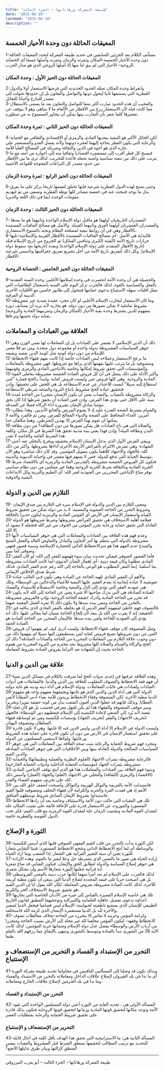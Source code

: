 ```yaml
---
title: "طبيعة المعركة ورهاناتها – الجزء الثالث"
date: "2015-06-18"
lastmod: "2015-06-18"
description: ""
---
```

## **المعيقات الحائلة دون وحدة الأحياز الخمسة**

1-نستأنف الكلام بعد الجزئين السابقين في تحديد طبيعة المعركة لنحدد المعيقات الحائلة دون وحدة الأحياز الخمسة-المكان وثمرته والزمان وثمرته وأصلها جميعا أي الحصانة الروحية- الأحياز التي لم يبق لنا منها إلا أصلها الروحي الذي هو مدار الحرب.

### **المعيقات الحائلة دون الحيز الأول : وحدة المكان**

2-وانفراط وحدة المكان تمثله الحدود الحديدية التي فرضها الاستعمار أولا والدول القطرية التي يستتبعها ثانيا ليحول دونها والتواصل والتعاون بل إن حدودها تحولت إلى مصدر للتنازع وأحيانا للتقاتل.  
3-والعجيب أن هذه الحدود صارت أكثر منعا للتواصل والتعاون بعد ما يسمى بالاستقلال مما كانت قبله لأن الاستعمار زرع بين الأقطار من الألغام ما لا يتناهى وهو لا يتوقف عن تفجيرها كلما شعر بأن التقارب بينها يمكن أن يتجاوز المسموح به من منظوره.

### **المعيقات الحائلة دون الحيز الثاني : ثمرة وحدة المكان**

4-لكن الحائل الأكبر هو التبعية ببعديها المادي والرمزي أو الاقتصادي والثقافي مع الحماية والرعاية التي يكون القطر بحاجة إليهما لعجزه دونهما ولأنه يفضل العدو والمستعمر على جاره الذي هو أخوه في الدين والثقافة وشريكه في المصالح العليا للأمة.  
5-فيصبح كل قطر أقرب إلى مستعمره اقتصاديا وثقافيا منه إلى أجواره من أمته مع ما يترتب على ذلك من تبعية سياسية وأمنية تجعله قاعدة للتخريب. لذلك ترى ما بين الأقطار من حدود مصدر كل النزاعات المحوجة للقواعد الأجنبية.

### **المعيقات الحائلة دون الحيز الرابع : ثمرة وحدة الزمان**

6-وحتى يصبح لهذه الدول القطرية شرعية فإنها تختلق لنفسها تاريخا يركز على ما يفرق بدل ما يوحد فتبحث عنه في خمسة مصادر كلها توطد القطرية وتسعى من ثم لتهديم مقومات الوحدة (بما في ذلك اللغة والدين).

### **المعيقات الحائلة دون الحيز الثالث : وحدة الزمان**

7-المصدران التاريخيان أولهما هو ماقبل دولة الإسلام الواحدة وثانيهما هو ما بعدها. والمصدران العنصريان أولهما العرق وثانيهما القبيلة. والأصل هو مصالح المافيات المستبدة بالأقطار وهي في آن روابط تبعية لمصلحة النظام ونخبه بالمتبوع الاستعماري.  
8-فالبداية هي الأصل -أي مصالح المافيات المستبدة بالأقطار العربية والإسلامية-تليها حزازات تاريخ الأمة (الفتنة الكبرى وتنافس القبائل) ثم الخروج من تاريخ الإسلام قبله (تاريخ الأقطار المتقدم على دولة الإسلام الواحدة) وبعده (تاريخها بعد سقوط دولة الإسلام). وكل ذلك لتمزيق تاريخ الأمة من أجل تشريع تمزيق جغرافيتها وتأسيس شرعية الأقطار.

### **المعيقات الحائلة دون الحيز الخامس : الحصانة الروحية**

9-والحصيلة هي أن وحدة الأمة انحصرت في وحدة إسلامها الأغلبي: وحدة السنة العقدية بالفعل والسياسية بالقوة. لذلك فالحرب تركز اليوم على السنة باستعمال الطائفيات التي تمثل أقليات سهلة الاستتباع بدعوى حمايتها فتتحول إلى طابور خامس مع الأقليات الأخرى الدينية أو العرقية.  
10-وما كان الاستعمار ليحارب الإسلام الأغلبي لو كان مجرد عقيدة تعبدية غير مشروطة بشروط تعاملية لا يمكن تصورها من دون دولة. هو يحاربه لأنه يريد أن يستأنف دوره بمفهوم للدين يشترط وحدة بقية الأحياز (المكان والزمان وثمرتيهما المادية والروحية) بعناية دولة تحميها وترعاها.

## **العلاقة بين العبادات و المعاملات**

11-ذلك أن الدين الإسلامي لا يقتصر على العبادات بل إن المعاملات لها نفس الوزن وهي جوهر السياسيات المشروطة بدولة واحدة أو مجموعة دول متحدة. ومن ثم فلا معنى للإسلام من دون دولة كونية مثل كونية الدين نفسه وبقيمه.  
12-ما يزعج الاستعمار وعملاءه ليس العبادات خاصة إذا كانت بفهم فقهاء الانحطاط ومتصوفيه بل ما يترتب عليها بفهمها الذي يراها مع شروطها. فهي مشروطة بالمعاملات والمؤسسات التي تحقق شروط إمكانها وخاصة بالانتاجين المادي والرمزي وقوتيهما.  
13-وأكبر الأدلة على ذلك يتمثل في أن كل فروض العبادة الخمسة مشروطة بعاملي القوة المادية والروحية. وهي كلها فروض عين وليست فروض كفاية. ولنبدأ بـالحج فعبارة “لمن استطاع إليه سبيلا” ليست للاعتذار عن عدم الاستطاعة بل هي للحض على تحقيقها. وإذن فتحقيق عبادة الحج مشروط بانتاج الثروة والصحة شرطي الاستطاعة.  
14-والزكاة مشروطة بالنصاب. والنصاب يعني أن يكون الإنسان متحررا من الحاجة لمدة سنة على الأقل حتى يؤدي هذا الفرض. وإذن فمن العبادة أن يحقق شرطها إذا كان بحق مؤمنا صادق الإيمان بضرورة أداء الزكاة فضلا عن الصدقة.  
15-والصيام يشترط الصحة للقدرة عليه إذ لا يصوم المريض والجائع الأبديين. وهذا يتطلب أمرين: الغذاء المحافظ على الصحة والدواء المعالج للمرض. ومن ثم فالفرد والأمة لا يمكنها أن تقوم بهذا الفرض إلا بهذين الشرطين. وهما مكلفان جدا.  
16-والصلاة التي هي تاج العبادات هل يمكن تصورها من دون النظافة؟ من دون نظافة البدن ونظافة البيئة؟ وإذن فهذا يعني بنية مدنية تحقق هذا الشرط في كل مكان. وكلفة هذا الشرط العامة والخاصة لا تقدر.  
17-ويبقى الفرض الأول الذي يدخل الإنسان الإسلام بتحقيقه ويخرج بالتخلي عنه أعني الشهادة: وهي تفترض الالتزام بالفرائض الأربعة الأخرى أداءها بشروطها. وأكثر من ذلك كله: فالجهاد والاجتهاد كلاهما يكون بتمويل المؤمنين. وقد كان ذلك مباشرة وهو الآن بتوسط الجباية التي تدفع للدولة. فمن لا يسهم فيها مقصر في واجباته الدنيوية والدينية.  
18-فتكون كل الفروض الخمسة مشروطة بالقدرتين المادية والرمزية أي بالاقتصاد شرط الحرية المادية وبالثقافة شرط الحرية الروحية وهما غير ممكنين من دون نظام سياسي يوفر مناخ الإنتاجين المحررين من العبودية لغير الله: أي التعليم والتربية وكل الابداعات التقنية والذوقية.

## **التلازم بين الدين و الدولة**

19- ومعنى التلازم بين الدين والدولة في الإسلام سره في التلازم بين صدق الإيمان وشروط التحرر من الحاجة العضوية والنفسية: لا بد من دولة تمكن من تحقيق شروط القيام واستعمار الإنسان في الأرض أي القوتين المادية والرمزية ليكون جديرا بالخلافة.  
20-فعلامة أهلية الاستخلاف هي تحقيق الفرائض بشروطها وشرط شروطها هو الدولة العادلة التي تحقق حماية ورعاية تحرر المؤمن من الخوف من غير الله فتجعله لا معبود له إلا الله .  
21-وعدم فهم هذه العلاقة بين العبادات والمعاملات التي هي جوهر السياسيات لأنها مشروطة بالدولة التي ينتظم بها أمر التعاون والتبادل والتعاوض العالد والعمل المنتج والمبدع عدم الفهم هذا هو سرالانحطاط الذاتي للحضارة الإسلامية وسببه قصور فقهي وصوفي كما نبين.  
22-فأما القصور الصوفي فيمكن تحديده ببيان سوء فهمهم للفقر إلى الله: لو كان الفقر المادي مطلوبا وكان قيمة دينية -أي إهمال الشأن الدنيوي-لما كانت العبادات مشروطة بما أسلفنا. إنما الفقر المطلوب هو الوعي بالحاجة إلى الله رغم عدم الفقر المادي. فذلك شرط صدق الإخلاص الإيماني.  
23-والأهم أن الفقير المادي تلهيه الحاجة عن العبادة وهي تكون فـي الغالب عبادة تعويضية لا عبادة إيجابية إذ يقدم الفقير عليها التبعية للأغنياء والدجالين من الوسطاء. وتلك هي عبودية الفقر التي تؤدي إلى الذل والتبعية وخاصة الاستسلام للاستبداد والفساد.  
24-العبادة الصادقة هي التي يدرك صاحبها ألا شيء يغني عن الحاجة إلى الله لأنه يكون قد تحرر من الحاجة المادية وأدرك حقيقة الحاجة الروحية. وإذن فالفروض مشروطة بالتحرر من الحاجة وممن بيده سدها ولا يكون ذلك إلا ثمرة العمل المغنية عنهما.  
25-فالتصوف فهم خاطئ لمفهوم الفقر الديني إذ هو يخلطه بالفقر المادي الذي ينافيه في الحقيقة: إنه لا يقرب من الله بل يبعد لأن إلحاج الحاجة نسيان لما يتعالى عليها. ذلك أنه يؤدي إلى العبودية للحاجة ولمن بيده سدها. فالإيمان المتحرر من الحاجة المادية هو العبادة الحقة.  
26-ومثل المتصوفة كان موقف فقهاء الانحطاط: ولست أدري كيف لم يفهموا أن فروض العين من دون شروطها تصبح فروض كفاية لمن يستطيعون إليها سبيلا لم يفهموا ذلك من دون وجوب علاقة التلازم بين المعاملات المحررة من الحاجة والعبادات الصادقة؟ ذلك أن الحج والزكاة والصيام والصلاة كلها مشروط بحد محترم من الثروة المحررة من هموم الحاجة بحيث إن الشهادة تعد التزاما بفروض العبادة بشروط المعاملة.

## **علاقة بين الدين و الدنيا**

27-وهذه العلاقة عرفتها في إحدى ندوات الحج لما شرفت بالكلام في مسائل الدين مبينا أن فهم فقه الانحطاط والتصوف المقلوب للعلاقة بين الدين والدنيا. فالمعاملات هي أدوات العبادات ولعبادات هي غايات المعاملات. ودولة الإسلام هي أداة دينه ودينه هو غاية دولته.  
28-الدولة التي هي أداة الدين والدين الذي هو غايتها ويجمعهما مفهوم واحد هو مفهوم الدنيا مطية الآخرة. لكن المتصوفة وفقاء الانحطاط يريدون للأمة بغباء أدنى المطايا لأثمن العطايا. وبذلك فإنهم قد جعلوا الدين أفيون الشعب بدل من كونه حقيقة تنويرا وتحريرا.  
29-وسر موقف المتصوفة والفقهاء هذا لم يكن لجهل معرفي فحسب بل هو كان لعلة نفعية لأنه يُرد إلى السعي لإعادة الكنسية إلى الإسلام فيعطيهم دور الوسطاء: فالجهل (تحريف الاجتهاد) والفقر (تحريف الجهاد) يؤسسات للكنسية ومن ثم لوساطة فقهاء السلطان ومتصوفة البهتان.  
30-وليست الدولة في الإسلام إلا أداة الدين وليس الدين فيه إلا غايتها. وهي لا تكون قادرة على تحقيق استعمار الإنسان في الأرض من دون أن تكون قادرة على حماية هذه الشروط ورعايتها. ولولاها لاستغنى المسلمون عن الدولة.  
31-ومجرد فهم شروط الحماية والرعاية يثبت صحة العلاقة بين المعاملات التي هي جوهر السياسيات الصالحة والدولة العادلة بينها وبين الأخلاقيات التي هي جوهر العبادات الصادقة والدين القيم.  
32-فالرعاية مشروطة بثمرات الاجتهاد (العلوم النظرية والعملية وتطبيقاتها) والحماية مشروطة بثمرات الجهاد (مؤسسات الحماية الداخلية وأدوات الحماية الخارجية).  
33-وسوء فهم العلاقة بين العبادات والمعاملات هذا هو الذي أنتج توقف الإنتاجين المادي (الاقتصاد) والرمزي (الثقافة) والتخلي عن الاجتهاد (العلم) والجهاد (العمل) وأسس ذلك كله على تحريف مفهوم القضاء والقدر.  
34-فاستبدلت الأمة بالعزيمة والتوكل الهزيمة والتواكل وأصبحت أضعف خلق الله بين الأمم إذ هي فقدت العزة والحرية والكرامة لأن فقهاء التخلف ومتصوفيه قلبوا القيم فاستبدلوا بشروط الإيمان الصادق شروط توسطهم المنافق.  
35-تلك هي العقبات التي حالت دون الأمة والاستئناف وخاصة بعد أن زادها الانحطاط المستورد والموروث عن الاستعمار قدرة على الإعاقة فائقة على تفتيت المكان علة لفقدان القوة المادية وتشتيت الزمان علة لفقدان القوة الرمزية مع قلب القيم: فكر نخب الدول القومية والقطرية خاصة.

## **الثورة و الإصلاح**

36-لكن الثورة بدأت بالتحرر من قلب القيم الفقهي الصوفي قلبها الذي أسس للكنسية والوساطة أي لما أنتج الانحطاط الذاتي وشجع الانحطاط المستورد: فبيتا الشابي شعارا للثورة تعني أن سنة التغيير القرآنية هي الشعار: إذا الشعب يوما أراد الحياة.  
37-إرادة الحياة هي تغيير ما بالنفس الذي يشترطه جل وعلا ليغير ما بالقوم. وهذه الإرادة هي جوهر إصلاح السياسة والدولة لتطابق الحق والإيمان. فيكون الشابي قد صاغ شعريا آية قرآنية جعلتها الثورة شعارها الأسم وإن بشكل شعري.  
38-لذلك فالحرب على الإسلام لم تعد أمرا مبهما لكأنها حرب دينية بالمعنى القروسطي بل هي أصبحت حربا على قيمه المحددة لصلاح الدنيا التي ينبغي أن تكون مطية كريمة للآخرة. لذلك كانت العبادة مشروطة بفروض المعاملة: لكأن الله يقول لنا إن الدين القيم هو تحقيق شروط الاستخلاف الحر والكريم.  
39-تلك هي خاصية الإسلام المميزة بالقياس إلى غيره من الأديان الخاصية التي يحاربها أعداؤه بدعوى تفضيل جاهلية العلمانية والليبرالية وتوحشهما المطبق لقانون التاريخ الطبيعي للإنسان الذي يستتبع ناطقيته لحيوانيته: الإسلام ليس فصاميا فيجعل الدنيا لقيصر والآخرة لله بل الدنيا مستعمرة الإنسان الذي كرمه الله فاستخلفه.  
40-وكرامة المؤمن وحريته لا تقاس إلا بتحرره من الحاجة-بخلاف مغالطات تصوف الانحطاط وفقهه- ليكون المؤمن مخلصا لله غير مخلد إلى الأرض بسبب الحاجة ومتحررا من أرباب الأرض والوسطاء بفضل عدل دولة الإسلام وضمانها حرية المؤمنين: لذلك كانت الآية 38 من الشورى تبدأ بالعبادة وتتوسط بالشورى وتنتهي بالإنفاق مما رزقهم الله بالعلم طبعا.

## **التحرر من الإستبداد و الفساد و التحرير من الإستضعاف و الإستتباع**

41-وبذلك نكون قد وصلنا إلى المسألتين الباقيتين في محاولتنا تحديد طبيعة معركة الثورة أي ما بدأ في بلد القيروان لإصلاح علاقات الداخل ومعاملاته بالتحرر من الاستبداد والفساد وما بدأ في بلد الحرمين لإصلاح علاقات الخارج ومعاملاته.

### **التحرر من الإستبداد و الفساد**

42-المسألة الأولى هي : تحديد الغاية من الثورة أعني دولة المسلمين الواحدة التي تقود الأمة وتوحد مكانها لتحقيق قوتها المادية وزمانها لتحقيق قوتها الروحاية فتكون بذلك قادرة على تحقيق شروط الحماية والرعاية بمتطلبات العصر.

### **التحرير من الإستضعاف و الإستتباع**

43-المسألة الثانية هي: ما الاستراتيجية التي تحقق هذا الهدف بأقل كلفة في آجال قابلة للتحديد مع ترتيب المطالب لتحقيقها بمنطق الشرط قبل المشروط والعقبات بنفس المنطق لإزالتها وبيان طرق تذليلها الأنجع؟

---

طبيعة المعركة ورهاناتها – الجزء الثالث – أبو يعرب المرزوقي

###